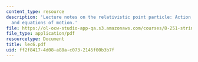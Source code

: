 ```yaml
---
content_type: resource
description: 'Lecture notes on the relativistic point particle: Action, reparametrizations,
  and equations of motion.'
file: https://ol-ocw-studio-app-qa.s3.amazonaws.com/courses/8-251-string-theory-for-undergraduates-spring-2007/ff2f84174d08a88ac0732145f00b3b7f_lec6.pdf
file_type: application/pdf
resourcetype: Document
title: lec6.pdf
uid: ff2f8417-4d08-a88a-c073-2145f00b3b7f
---
```

